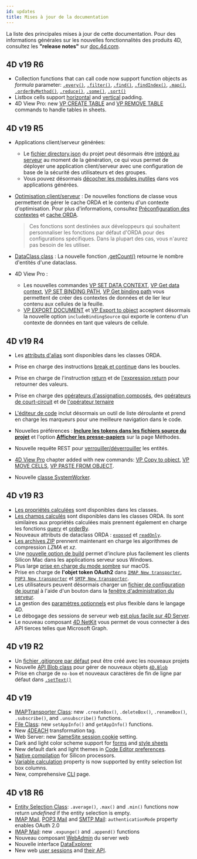 ```yaml
---
id: updates
title: Mises à jour de la documentation
---
```


La liste des principales mises à jour de cette documentation. Pour des informations générales sur les nouvelles fonctionnalités des produits 4D, consultez les **"release notes"** sur [doc.4d.com](https://doc.4d.com).


## 4D v19 R6

- Collection functions that can call code now support function objects as *formula* parameter: [`.every()`](API/CollectionClass.md#every), [`.filter()`](API/CollectionClass.md#filter), [`.find()`](API/CollectionClass.md#find), [`.findIndex()`](API/CollectionClass.md#findindex), [`.map()`](API/CollectionClass.md#map), [`.orderByMethod()`](API/CollectionClass.md#orderbymethod), [`.reduce()`](API/CollectionClass.md#reduce), [`.some()`](API/CollectionClass.md#some), [`.sort()`](API/CollectionClass.md#sort)
- Listbox cells support [horizontal](FormObjects/properties_CoordinatesAndSizing.md#horizontal-padding) and [vertical](FormObjects/properties_CoordinatesAndSizing.md#vertical-padding) padding.
- 4D View Pro: new [VP CREATE TABLE](ViewPro/method-list.md#vp-create-table) and [VP REMOVE TABLE](ViewPro/method-list.md#vp-remove-table) commands to handle tables in sheets.


## 4D v19 R5

- Applications client/serveur générées:
    - Le [fichier directory.json](../Users/handling_users_groups.md#directoryjson-file) du projet peut désormais être [intégré au serveur](../Desktop/building.md#embed-the-project-users-and-groups-in-built-server-application) au moment de la génération, ce qui vous permet de déployer une application client/serveur avec une configuration de base de la sécurité des utilisateurs et des groupes.
    - Vous pouvez désormais [décocher les modules inutiles](../Desktop/building.md#deselecting-modules) dans vos applications générées.

- [Optimisation client/serveur](../ORDA/remoteDatastores.md#clientserver-optimization) : De nouvelles fonctions de classe vous permettent de gérer le cache ORDA et le contenu d'un contexte d'optimisation. Pour plus d'informations, consultez [Préconfiguration des contextes](../ORDA/remoteDatastores.md#preconfiguring-contexts) et [cache ORDA](../ORDA/remoteDatastores.md#orda-cache).

    > Ces fonctions sont destinées aux développeurs qui souhaitent personnaliser les fonctions par défaut d'ORDA pour des configurations spécifiques. Dans la plupart des cas, vous n'aurez pas besoin de les utiliser.

- [DataClass class](../API/DataClassClass.md) : La nouvelle fonction [.getCount()](../API/DataClassClass.md#getcount) retourne le nombre d'entités d'une dataclass.

- 4D View Pro :
    - Les nouvelles commandes [VP SET DATA CONTEXT](ViewPro/method-list.md#vp-set-data-context), [VP Get data context](ViewPro/method-list.md#vp-get-data-context), [VP SET BINDING PATH](ViewPro/method-list.md#vp-set-binding-path), [VP Get binding path](ViewPro/method-list.md#vp-get-binding-path) vous permettent de créer des contextes de données et de lier leur contenu aux cellules de la feuille.
    - [VP EXPORT DOCUMENT](ViewPro/method-list.md#vp-get-binding-path) et [VP Export to object](ViewPro/method-list.md#vp-get-binding-path) acceptent désormais la nouvelle option `includeBindingSource` qui exporte le contenu d'un contexte de données en tant que valeurs de cellule.


## 4D v19 R4

- Les [attributs d'alias](ORDA/ordaClasses.md#alias-attributes) sont disponibles dans les classes ORDA.

- Prise en charge des instructions [break et continue](Concepts/cf_looping.md#break-and-continue) dans les boucles.
- Prise en charge de l'instruction [return](Concepts/flow-control.md#return-expression) et de [l'expression return](Concepts/parameters.md#return-expression) pour retourner des valeurs.
- Prise en charge des [opérateurs d'assignation composés](Concepts/operators.md#compound-assignment-operators), des [opérateurs de court-circuit](Concepts/operators.md#short-circuit-operators) et de [l'opérateur ternaire](Concepts/operators.md#ternary-operator)
- [L'éditeur de code](code-editor/navigation.md) inclut désormais un outil de liste déroulante et prend en charge les marqueurs pour une meilleure navigation dans le code.
- Nouvelles préférences : [**Inclure les tokens dans les fichiers source du projet**](Preferences/general.md#include-tokens-in-project-source-files) et l'option [**Afficher les presse-papiers**](Preferences/methods.md#show-clipboards) sur la page Méthodes.
- Nouvelle requête REST pour [verrouiller/déverrouiller](REST/$lock.md) les entités.
- [4D View Pro](ViewPro/getting-started.md) chapter added with new commands: [VP Copy to object](ViewPro/method-list.md#vp-copy-to-object), [VP MOVE CELLS](ViewPro/method-list.md#vp-move-cells), [VP PASTE FROM OBJECT](ViewPro/method-list.md#vp-paste-from-object).
- Nouvelle [classe SystemWorker](API/SystemWorkerClass.md).


## 4D v19 R3

- [Les propriétés calculées](Concepts/classes.md#function-get-and-function-set) sont disponibles dans les classes.
- [Les champs calculés](ORDA/ordaClasses.md#computed-attributes) sont disponibles dans les classes ORDA. Ils sont similaires aux propriétés calculées mais prennent également en charge les fonctions [query](ORDA/ordaClasses.md#function-query-attributename) et [orderBy](ORDA/ordaClasses.md#function-orderby-attributename).
- Nouveaux attributs de dataclass ORDA : [`exposed`](API/DataClassAttributeClass.md#exposed) et [`readOnly`](API/DataClassAttributeClass.md#readonly).
- [Les archives ZIP](API/ZipArchiveClass.md#zip-create-archive) prennent maintenant en charge les algorithmes de compression *LZMA* et *xz*.
- Une [nouvelle option de build](Desktop/building.md#allow-connection-of-silicon-mac-clients) permet d'inclure plus facilement les clients Silicon Mac dans les applications serveur sous Windows.
- Plus large [prise en charge du mode sombre](Preferences/general.md#appearance-macos-only) sur macOS.
- Prise en charge de **l'objet token OAuth2** dans [`IMAP New transporter`](API/IMAPTransporterClass.md#imap-new-transporter), [`POP3 New transporter`](API/POP3TransporterClass.md#pop3-new-transporter) et [`SMTP New transporter`](API/SMTPTransporterClass.md#smtp-new-transporter).
- Les utilisateurs peuvent désormais charger un [fichier de configuration de journal](Debugging/debugLogFiles.md#using-a-log-configuration-file) à l'aide d'un bouton dans la [fenêtre d'administration du serveur](ServerWindow/maintenance.md#load-logs-configuration-file).
- La gestion des [paramètres optionnels](Concepts/parameters.md#optional-parameters) est plus flexible dans le langage 4D.
- Le débogage des sessions de serveur web [est plus facile sur 4D Server](WebServer/sessions.md#preemptive-mode).
- Le nouveau composant [4D NetKit](Extensions/overview.md#list-of-4d-components) vous permet de vous connecter à des API tierces telles que Microsoft Graph.


## 4D v19 R2

- Un [fichier .gitignore par défaut](Preferences/general.md#create-gitignore-file) peut être créé avec les nouveaux projets
- Nouvelle [API Blob class](API/BlobClass.md) pour gérer de nouveaux objets [`4D.Blob`](Concepts/dt_blob.md#blob-types)
- Prise en charge de `no-bom` et nouveaux caractères de fin de ligne par défaut dans [`.setText()`](API/FileClass.md#settext)


## 4D v19

- [IMAPTransporter Class](API/IMAPTransporterClass.md): new `.createBox()`, `.deleteBox()`, `.renameBox()`, `.subscribe()`, and `.unsubscribe()` functions.
- [File Class](API/FileClass.md): new `setAppInfo()` and `getAppInfo()` functions.
- New [4DEACH](Tags/tags.md#4deach-and-4dendeach) transformation tag.
- Web Server: new [SameSite session cookie](WebServer/webServerConfig.md#session-cookie-samesite) setting.
- Dark and light color scheme support for [forms](FormEditor/properties_FormProperties.md#color-scheme) and [style sheets](FormEditor/createStylesheet.md#media-queries)
- New default dark and light themes in [Code Editor preferences](Preferences/methods.md#theme-list).
- [Native compilation](Project/compiler.md#compiler-methods-for) for Silicon processors.
- [Variable calculation](FormObjects/properties_Object.md#variable-calculation) property is now supported by entity selection list box columns.
- New, comprehensive [CLI](Admin/cli.md) page.



## 4D v18 R6

- [Entity Selection Class](API/EntitySelectionClass.md): `.average()`, `.max()` and `.min()` functions now return *undefined* if the entity selection is empty.
- [IMAP Mail](API/IMAPTransporterClass.md), [POP3 Mail](API/POP3TransporterClass.md) and [SMTP Mail](API/SMTPTransporterClass.md): `authenticationMode` property enables OAuth 2.0
- [IMAP Mail](API/IMAPTransporterClass.md): new `.expunge()` and `.append()` functions
- Nouveau composant [WebAdmin](Admin/webAdmin.md) du server web
- Nouvelle interface [DataExplorer](Admin/dataExplorer)
- New web [user sessions](WebServer/sessions.md) and [their API](API/SessionClass.md).